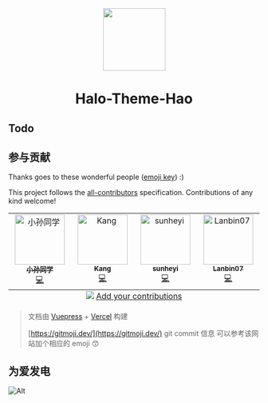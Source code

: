 <div align="center">

<img width="125" src="https://cdn.jsdelivr.net/gh/sun0225SUN/hao-docs/assets/images/memo.png">

# Halo-Theme-Hao

</div>

## Todo

## 参与贡献

Thanks goes to these wonderful people ([emoji key](https://allcontributors.org/docs/en/emoji-key)) :)

This project follows the [all-contributors](https://github.com/all-contributors/all-contributors) specification. Contributions of any kind welcome!

<!-- ALL-CONTRIBUTORS-LIST:START - Do not remove or modify this section -->
<!-- prettier-ignore-start -->
<!-- markdownlint-disable -->
<table>
  <tbody>
    <tr>
      <td align="center" valign="top" width="16.66%"><a href="https://blog.sunguoqi.com"><img src="https://avatars.githubusercontent.com/u/79169717?v=4?s=100" width="100px;" alt="小孙同学"/><br /><sub><b>小孙同学</b></sub></a><br /><a href="https://github.com/sun0225SUN/hao-docs/commits?author=sun0225SUN" title="Code">💻</a></td>
      <td align="center" valign="top" width="16.66%"><a href="https://blog.coderkang.top"><img src="https://avatars.githubusercontent.com/u/61106285?v=4?s=100" width="100px;" alt="Kang"/><br /><sub><b>Kang</b></sub></a><br /><a href="https://github.com/sun0225SUN/hao-docs/commits?author=flipped-1121" title="Code">💻</a></td>
      <td align="center" valign="top" width="16.66%"><a href="https://shyblog.world/"><img src="https://avatars.githubusercontent.com/u/50973219?v=4?s=100" width="100px;" alt="sunheyi"/><br /><sub><b>sunheyi</b></sub></a><br /><a href="https://github.com/sun0225SUN/hao-docs/commits?author=shy-share" title="Code">💻</a></td>
      <td align="center" valign="top" width="16.66%"><a href="https://www.lanbin.top"><img src="https://avatars.githubusercontent.com/u/62149873?v=4?s=100" width="100px;" alt="Lanbin07"/><br /><sub><b>Lanbin07</b></sub></a><br /><a href="https://github.com/sun0225SUN/hao-docs/commits?author=lanbinshijie" title="Code">💻</a></td>
    </tr>
  </tbody>
  <tfoot>
    <tr>
      <td align="center" size="13px" colspan="6">
        <img src="https://raw.githubusercontent.com/all-contributors/all-contributors-cli/1b8533af435da9854653492b1327a23a4dbd0a10/assets/logo-small.svg">
          <a href="https://all-contributors.js.org/docs/en/bot/usage">Add your contributions</a>
        </img>
      </td>
    </tr>
  </tfoot>
</table>

<!-- markdownlint-restore -->
<!-- prettier-ignore-end -->

<!-- ALL-CONTRIBUTORS-LIST:END -->

> 文档由 [Vuepress](https://vuepress.vuejs.org/) + [Vercel](https://vercel.com/) 构建
> 
> [https://gitmoji.dev/](https://gitmoji.dev/) git commit 信息 可以参考该网站加个相应的 emoji 😙

## 为爱发电


![Alt](https://repobeats.axiom.co/api/embed/9423f87192c3592f69aab2ee762ef5550a7c8c9d.svg "Repobeats analytics image")
